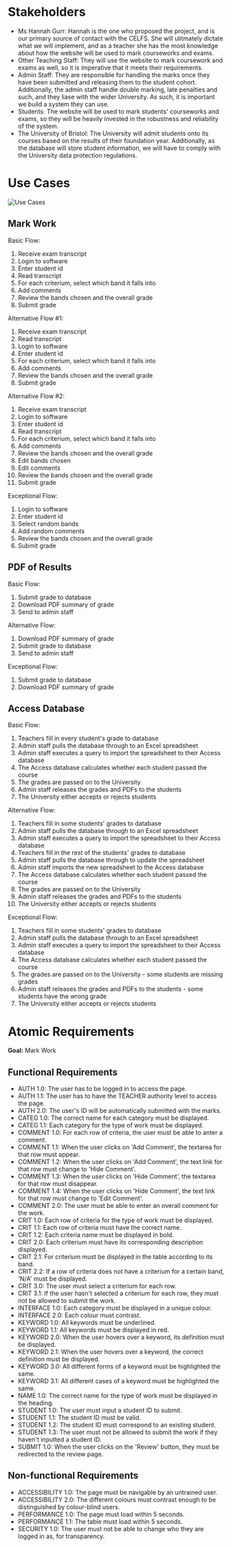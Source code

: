 Stakeholders
============
- Ms Hannah Gurr: Hannah is the one who proposed the project, and is our primary source of contact with the CELFS. She will ulitmately dictate what we will implement, and as a teacher she has the most knowledge about how the website will be used to mark courseworks and exams.
- Other Teaching Staff: They will use the website to mark coursework and exams as well, so it is imperative that it meets their requirements.
- Admin Staff: They are responsible for handling the marks once they have been submitted and releasing them to the student cohort. Additionally, the admin staff handle double marking, late penalties and such, and they liase with the wider University. As such, it is important we build a system they can use.
- Students: The website will be used to mark students' courseworks and exams, so they will be heavily invested in the robustness and reliability of the system.
- The University of Bristol: The University will admit students onto its courses based on the results of their foundation year. Additionally, as the database will store student information, we will have to comply with the University data protection regulations.

Use Cases
=====

![Use Cases](/Files/Documents/Portfolio-A/UseCases.png)

Mark Work
---------
Basic Flow:
1. Receive exam transcript
1. Login to software
1. Enter student id
1. Read transcript
1. For each criterium, select which band it falls into
1. Add comments
1. Review the bands chosen and the overall grade
1. Submit grade

Alternative Flow #1:
1. Receive exam transcript
1. Read transcript
1. Login to software
1. Enter student id
1. For each criterium, select which band it falls into
1. Add comments
1. Review the bands chosen and the overall grade
1. Submit grade

Alternative Flow #2:
1. Receive exam transcript
1. Login to software
1. Enter student id
1. Read transcript
1. For each criterium, select which band it falls into
1. Add comments
1. Review the bands chosen and the overall grade
1. Edit bands chosen
1. Edit comments
1. Review the bands chosen and the overall grade
1. Submit grade

Exceptional Flow:
1. Login to software
1. Enter student id
1. Select random bands
1. Add random comments
1. Review the bands chosen and the overall grade
1. Submit grade

PDF of Results
--------------
Basic Flow:
1. Submit grade to database
1. Download PDF summary of grade
1. Send to admin staff

Alternative Flow:
1. Download PDF summary of grade
1. Submit grade to database
1. Send to admin staff

Exceptional Flow:
1. Submit grade to database
1. Download PDF summary of grade

Access Database
---------------
Basic Flow:
1. Teachers fill in every student's grade to database
1. Admin staff pulls the database through to an Excel spreadsheet
1. Admin staff executes a query to import the spreadsheet to their Access database
1. The Access database calculates whether each student passed the course
1. The grades are passed on to the University
1. Admin staff releases the grades and PDFs to the students
1. The University either accepts or rejects students

Alternative Flow:
1. Teachers fill in some students' grades to database
1. Admin staff pulls the database through to an Excel spreadsheet
1. Admin staff executes a query to import the spreadsheet to their Access database
1. Teachers fill in the rest of the students' grades to database
1. Admin staff pulls the database through to update the spreadsheet
1. Admin staff imports the new spreadsheet to the Access database
1. The Access database calculates whether each student passed the course
1. The grades are passed on to the University
1. Admin staff releases the grades and PDFs to the students
1. The University either accepts or rejects students

Exceptional Flow:
1. Teachers fill in some students' grades to database
1. Admin staff pulls the database through to an Excel spreadsheet
1. Admin staff executes a query to import the spreadsheet to their Access database
1. The Access database calculates whether each student passed the course
1. The grades are passed on to the University - some students are missing grades
1. Admin staff releases the grades and PDFs to the students - some students have the wrong grade
1. The University either accepts or rejects students

Atomic Requirements
===================
**Goal:** Mark Work

Functional Requirements
-----------------------

- AUTH 1.0: The user has to be logged in to access the page.
- AUTH 1.1: The user has to have the TEACHER authority level to access the page.
- AUTH 2.0: The user's ID will be automatically submitted with the marks.
- CATEG 1.0: The correct name for each category must be displayed.
- CATEG 1.1: Each category for the type of work must be displayed.
- COMMENT 1.0: For each row of criteria, the user must be able to anter a comment.
- COMMENT 1.1: When the user clicks on 'Add Comment', the textarea for that row must appear.
- COMMENT 1.2: When the user clicks on 'Add Comment', the text link for that row must change to 'Hide Comment'.
- COMMENT 1.3: When the user clicks on 'Hide Comment', the textarea for that row must disappear.
- COMMENT 1.4: When the user clicks on 'Hide Comment', the text link for that row must change to 'Edit Comment'.
- COMMENT 2.0: The user must be able to enter an overall comment for the work.
- CRIT 1.0: Each row of criteria for the type of work must be displayed.
- CRIT 1.1: Each row of criteria must have the correct name.
- CRIT 1.2: Each criteria name must be displayed in bold.
- CRIT 2.0: Each criterium must have its corresponding description displayed.
- CRIT 2.1: For criterium must be displayed in the table according to its band.
- CRIT 2.2: If a row of criteria does not have a criterium for a certain band, 'N/A' must be displayed.
- CRIT 3.0: The user must select a criterium for each row.
- CRIT 3.1: If the user hasn't selected a criterium for each row, they must not be allowed to submit the work.
- INTERFACE 1.0: Each category must be displayed in a unique colour.
- INTERFACE 2.0: Each colour must contrast.
- KEYWORD 1.0: All keywords must be underlined.
- KEYWORD 1.1: All keywords must be displayed in red.
- KEYWORD 2.0: When the user hovers over a keyword, its definition must be displayed.
- KEYWORD 2.1: When the user hovers over a keyword, the correct definition must be displayed.
- KEYWORD 3.0: All different forms of a keyword must be highlighted the same.
- KEYWORD 3.1: All different cases of a keyword must be highlighted the same.
- NAME 1.0: The correct name for the type of work must be displayed in the heading.
- STUDENT 1.0: The user must input a student ID to submit.
- STUDENT 1.1: The student ID must be valid.
- STUDENT 1.2: The student ID must correspond to an existing student.
- STUDENT 1.3: The user must not be allowed to submit the work if they haven't inputted a student ID.
- SUBMIT 1.0: When the user clicks on the 'Review' button, they must be redirected to the review page.

Non-functional Requirements
---------------------------

- ACCESSIBILITY 1.0: The page must be navigable by an untrained user.
- ACCESSIBILITY 2.0: The different colours must contrast enough to be distinguished by colour-blind users.
- PERFORMANCE 1.0: The page must load within 5 seconds.
- PERFORMANCE 1.1: The table must load within 5 seconds.
- SECURITY 1.0: The user must not be able to change who they are logged in as, for transparency.
